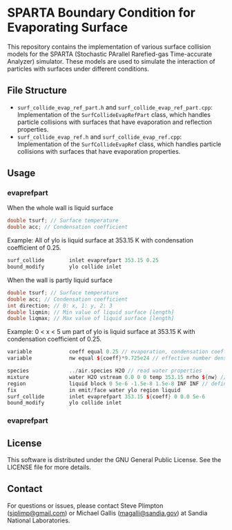 # SPARTA Boundary Condition for Evaporating Surface

This repository contains the implementation of various surface collision models for the SPARTA (Stochastic PArallel Rarefied-gas Time-accurate Analyzer) simulator. These models are used to simulate the interaction of particles with surfaces under different conditions.

## File Structure

- `surf_collide_evap_ref_part.h` and `surf_collide_evap_ref_part.cpp`: Implementation of the `SurfCollideEvapRefPart` class, which handles particle collisions with surfaces that have evaporation and reflection properties.
- `surf_collide_evap_ref.h` and `surf_collide_evap_ref.cpp`: Implementation of the `SurfCollideEvapRef` class, which handles particle collisions with surfaces that have evaporation properties.
  
## Usage
### evaprefpart

When the whole wall is liquid surface

```cpp
double tsurf; // Surface temperature
double acc; // Condensation coefficient
```
Example: All of ylo is liquid surface at 353.15 K with condensation coefficient of 0.25.
```cpp
surf_collide        inlet evaprefpart 353.15 0.25
bound_modify        ylo collide inlet
```
When the wall is partly liquid surface
```cpp
double tsurf; // Surface temperature
double acc; // Condensation coefficient
int direction; // 0: x, 1: y, 2: 3
double liqmin; // Min value of liquid surface [length]
double liqmax; // Max value of liquid surface [length]
```
Example: 0 < x < 5 um part of ylo is liquid surface at 353.15 K with condensation coefficient of 0.25.
```cpp
variable            coeff equal 0.25 // evaporation, condensation coefficient
variable            nw equal ${coeff}*9.725e24 // effective number density of the liquid surface

species             ../air.species H2O // read water properties
mixture             water H2O vstream 0.0 0 0 temp 353.15 nrho ${nw} // half maxwellian at the liquid surface
region              liquid block 0 5e-6 -1.5e-8 1.5e-8 INF INF // define liquid surface (ylo at 0 < x < 5 um)
fix                 in emit/face water ylo region liquid
surf_collide        inlet evaprefpart 353.15 ${coeff} 0 0.0 5e-6
bound_modify        ylo collide inlet
```
### evaprefpart


## License

This software is distributed under the GNU General Public License. See the LICENSE file for more details.

## Contact

For questions or issues, please contact Steve Plimpton (sjplimp@gmail.com) or Michael Gallis (magalli@sandia.gov) at Sandia National Laboratories.
